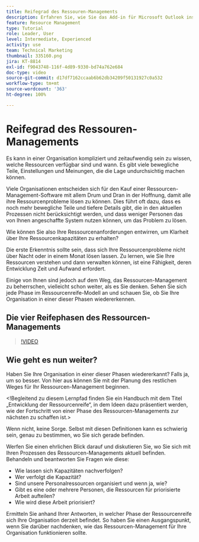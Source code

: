 ```yaml
---
title: Reifegrad des Ressouren-Managements
description: Erfahren Sie, wie Sie das Add-in für Microsoft Outlook installieren
feature: Resource Management
type: Tutorial
role: Leader, User
level: Intermediate, Experienced
activity: use
team: Technical Marketing
thumbnail: 335160.png
jira: KT-8814
exl-id: f9043748-116f-4d89-9330-bd74a762e684
doc-type: video
source-git-commit: d17df7162ccaab6b62db34209f50131927c0a532
workflow-type: tm+mt
source-wordcount: '363'
ht-degree: 100%

---
```


# Reifegrad des Ressouren-Managements

Es kann in einer Organisation kompliziert und zeitaufwendig sein zu wissen, welche Ressourcen verfügbar sind und wann. Es gibt viele bewegliche Teile, Einstellungen und Meinungen, die die Lage undurchsichtig machen können.

Viele Organisationen entscheiden sich für den Kauf einer Ressourcen-Management-Software mit allem Drum und Dran in der Hoffnung, damit alle ihre Ressourcenprobleme lösen zu können. Dies führt oft dazu, dass es noch mehr bewegliche Teile und tiefere Details gibt, die in den aktuellen Prozessen nicht berücksichtigt werden, und dass weniger Personen das von Ihnen angeschaffte System nutzen können, um das Problem zu lösen.

Wie können Sie also Ihre Ressourcenanforderungen entwirren, um Klarheit über Ihre Ressourcenkapazitäten zu erhalten?

Die erste Erkenntnis sollte sein, dass sich Ihre Ressourcenprobleme nicht über Nacht oder in einem Monat lösen lassen. Zu lernen, wie Sie Ihre Ressourcen verstehen und dann verwalten können, ist eine Fähigkeit, deren Entwicklung Zeit und Aufwand erfordert.

Einige von Ihnen sind jedoch auf dem Weg, das Ressourcen-Management zu beherrschen, vielleicht schon weiter, als es Sie denken. Sehen Sie sich jede Phase im Ressourcenreife-Modell an und schauen Sie, ob Sie Ihre Organisation in einer dieser Phasen wiedererkennen.

## Die vier Reifephasen des Ressourcen-Managements

>[!VIDEO](https://video.tv.adobe.com/v/335160/?quality=12&learn=on&enablevpops)


## Wie geht es nun weiter?

Haben Sie Ihre Organisation in einer dieser Phasen wiedererkannt? Falls ja, um so besser. Von hier aus können Sie mit der Planung des restlichen Weges für Ihr Ressourcen-Management beginnen.

&lt;!Begleitend zu diesem Lernpfad finden Sie ein Handbuch mit dem Titel „Entwicklung der Ressourcenreife“, in dem Ideen dazu präsentiert werden, wie der Fortschritt von einer Phase des Ressourcen-Managements zur nächsten zu schaffen ist.&gt;

Wenn nicht, keine Sorge. Selbst mit diesen Definitionen kann es schwierig sein, genau zu bestimmen, wo Sie sich gerade befinden.

Werfen Sie einen ehrlichen Blick darauf und diskutieren Sie, wo Sie sich mit Ihren Prozessen des Ressourcen-Managements aktuell befinden. Behandeln und beantworten Sie Fragen wie diese:

* Wie lassen sich Kapazitäten nachverfolgen?
* Wer verfolgt die Kapazität?
* Sind unsere Personalressourcen organisiert und wenn ja, wie?
* Gibt es eine oder mehrere Personen, die Ressourcen für priorisierte Arbeit aufteilen?
* Wie wird diese Arbeit priorisiert?

Ermitteln Sie anhand Ihrer Antworten, in welcher Phase der Ressourcenreife sich Ihre Organisation derzeit befindet. So haben Sie einen Ausgangspunkt, wenn Sie darüber nachdenken, wie das Ressourcen-Management für Ihre Organisation funktionieren sollte.

